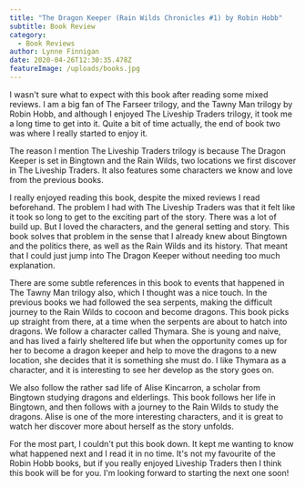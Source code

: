 ```yaml
---
title: "The Dragon Keeper (Rain Wilds Chronicles #1) by Robin Hobb"
subtitle: Book Review
category:
  - Book Reviews
author: Lynne Finnigan
date: 2020-04-26T12:30:35.478Z
featureImage: /uploads/books.jpg
---
```

I wasn't sure what to expect with this book after reading some mixed reviews. I am a big fan of The Farseer trilogy, and the Tawny Man trilogy by Robin Hobb, and although I enjoyed The Liveship Traders trilogy, it took me a long time to get into it. Quite a bit of time actually, the end of book two was where I really started to enjoy it.

The reason I mention The Liveship Traders trilogy is because The Dragon Keeper is set in Bingtown and the Rain Wilds, two locations we first discover in The Liveship Traders. It also features some characters we know and love from the previous books.

I really enjoyed reading this book, despite the mixed reviews I read beforehand. The problem I had with The Liveship Traders was that it felt like it took so long to get to the exciting part of the story. There was a lot of build up. But I loved the characters, and the general setting and story. This book solves that problem in the sense that I already knew about Bingtown and the politics there, as well as the Rain Wilds and its history. That meant that I could just jump into The Dragon Keeper without needing too much explanation.

There are some subtle references in this book to events that happened in The Tawny Man trilogy also, which I thought was a nice touch. In the previous books we had followed the sea serpents, making the difficult journey to the Rain Wilds to cocoon and become dragons. This book picks up straight from there, at a time when the serpents are about to hatch into dragons. We follow a character called Thymara. She is young and naive, and has lived a fairly sheltered life but when the opportunity comes up for her to become a dragon keeper and help to move the dragons to a new location, she decides that it is something she must do. I like Thymara as a character, and it is interesting to see her develop as the story goes on.

We also follow the rather sad life of Alise Kincarron, a scholar from Bingtown studying dragons and elderlings. This book follows her life in Bingtown, and then follows with a journey to the Rain Wilds to study the dragons. Alise is one of the more interesting characters, and it is great to watch her discover more about herself as the story unfolds.

For the most part, I couldn't put this book down. It kept me wanting to know what happened next and I read it in no time. It's not my favourite of the Robin Hobb books, but if you really enjoyed Liveship Traders then I think this book will be for you. I'm looking forward to starting the next one soon!